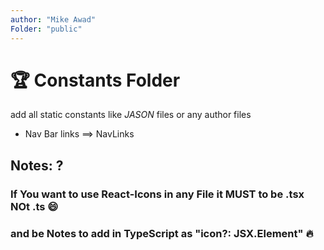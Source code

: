 ```yaml
---
author: "Mike Awad"
Folder: "public"
---
```


# 🏆 Constants Folder

add all static constants like *JASON* files or any author files

* Nav Bar links ==> NavLinks

## Notes: ?

### If You want to use React-Icons in any File it MUST to be .tsx NOt .ts 😄

### and be Notes to add in TypeScript as "icon?: JSX.Element" 🔥
